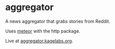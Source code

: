 aggregator
==========

A news aggregator that grabs stories from Reddit.

Uses [meteor](http://meteor.com/) with the http package.

Live at [aggregator.kagelabs.org](http://aggregator.kagelabs.org).
